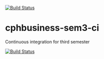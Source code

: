 [![Build Status](https://travis-ci.org/Jegp/cphbusiness-sem3-ci.svg?branch=master)](https://travis-ci.org/Jegp/cphbusiness-sem3-ci)

# cphbusiness-sem3-ci
Continuous integration for third semester

[![Build Status](https://travis-ci.org/cph-lh/cphbusiness-sem3-ci.svg?branch=master)](https://travis-ci.org/cph-lh/cphbusiness-sem3-ci)